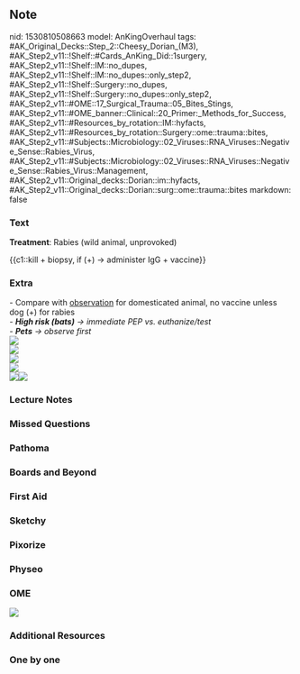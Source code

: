 ## Note
nid: 1530810508663
model: AnKingOverhaul
tags: #AK_Original_Decks::Step_2::Cheesy_Dorian_(M3), #AK_Step2_v11::!Shelf::#Cards_AnKing_Did::1surgery, #AK_Step2_v11::!Shelf::IM::no_dupes, #AK_Step2_v11::!Shelf::IM::no_dupes::only_step2, #AK_Step2_v11::!Shelf::Surgery::no_dupes, #AK_Step2_v11::!Shelf::Surgery::no_dupes::only_step2, #AK_Step2_v11::#OME::17_Surgical_Trauma::05_Bites_Stings, #AK_Step2_v11::#OME_banner::Clinical::20_Primer:_Methods_for_Success, #AK_Step2_v11::#Resources_by_rotation::IM::hyfacts, #AK_Step2_v11::#Resources_by_rotation::Surgery::ome::trauma::bites, #AK_Step2_v11::#Subjects::Microbiology::02_Viruses::RNA_Viruses::Negative_Sense::Rabies_Virus, #AK_Step2_v11::#Subjects::Microbiology::02_Viruses::RNA_Viruses::Negative_Sense::Rabies_Virus::Management, #AK_Step2_v11::Original_decks::Dorian::im::hyfacts, #AK_Step2_v11::Original_decks::Dorian::surg::ome::trauma::bites
markdown: false

### Text
<b>Treatment</b>: Rabies (wild animal, unprovoked)
<div>
  {{c1::kill + biopsy, if (+) → administer IgG + vaccine}}
</div>

### Extra
<div>
  <div>
    - Compare with <u>observation</u> for domesticated animal, no
    vaccine unless dog (+) for rabies
  </div>
</div>
<div>
  <div>
    <i>- <b>High risk (bats)</b> → immediate PEP vs.
    euthanize/test</i>
  </div>
  <div>
    <i>- <b>Pets</b> → observe first</i>
  </div>
  <div>
    <div style="display: inline !important;">
      <div style="display: inline !important;"></div>
    </div>
  </div>
  <div>
    <div style="display: inline !important;">
      <div style="display: inline !important;">
        <i><img src="paste-1991215557902337.jpg"></i>
      </div>
    </div>
  </div>
  <div>
    <div style="display: inline !important;">
      <div style="display: inline !important;">
        <i><img src="paste-1991185493131265.jpg"></i>
      </div>
    </div>
  </div>
  <div>
    <b><i><img src="rabies.png"></i></b>
  </div>
</div>
<div>
  <i><img src="paste-642308064149505.jpg"></i>
</div><img src="paste-36124969926659.jpg"><img src=
"paste-36172214566915_1480737843351.jpg">

### Lecture Notes


### Missed Questions


### Pathoma


### Boards and Beyond


### First Aid


### Sketchy


### Pixorize


### Physeo


### OME
<div class="ome-widget">
  <a href="https://onlinemeded.org/spa/surgery?ref=anki"><img src=
  "_OME_AnkiFlashcards_Topic_4.png"></a>
</div>

### Additional Resources


### One by one


